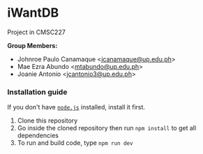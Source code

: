 # iWantDB

Project in CMSC227


**Group Members:**
- Johnroe Paulo Canamaque <<jcanamaque@up.edu.ph>>
- Mae Ezra Abundo <<mtabundo@up.edu.ph>>
- Joanie Antonio <<jcantonio3@up.edu.ph>>


### Installation guide

If you don't have [`node.js`](https://nodejs.org/en/download/) installed, install it first.

1. Clone this repository
2. Go inside the cloned repository then run `npm install` to get all dependencies
3. To run and build code, type `npm run dev`

